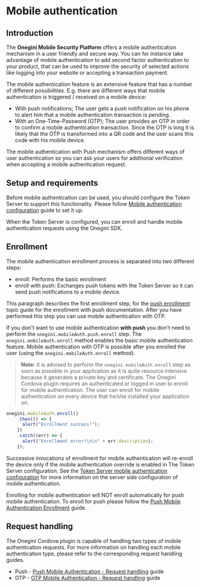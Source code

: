 # Mobile authentication

<!-- toc -->

## Introduction

The **Onegini Mobile Security Platform** offers a mobile authentication mechanism in a user friendly and secure way. You can for instance take advantage of 
mobile authentication to add second factor authentication to your product, that can be used to improve the security of selected actions like logging into your 
website or accepting a transaction payment.

The mobile authentication feature is an extensive feature that has a number of different possibilities. E.g. there are different ways that mobile authentication
is triggered / received on a mobile device:
- With push notifications; The user gets a push notification on his phone to alert him that a mobile authentication transaction is pending.
- With an One-Time-Password (OTP); The user provides an OTP in order to confirm a mobile authentication transaction. Since the OTP is long it is likely that 
the OTP is transformed into a QR code and the user scans this code with his mobile device.

The mobile authentication with Push mechanism offers different ways of user authentication so you can ask your users for additional verification when accepting
 a mobile authentication request.

## Setup and requirements

Before mobile authentication can be used, you should configure the Token Server to support this functionality. Please 
follow [Mobile authentication configuration]({{book.app_config_mobile_authentication}}) guide to set it up.

When the Token Server is configured, you can enroll and handle mobile authentication requests using the Onegini SDK.

## Enrollment
The mobile authentication enrollment process is separated into two different steps:
- enroll: Performs the basic enrollment
- enroll with push: Exchanges push tokens with the Token Server so it can send push notifications to a mobile device.

This paragraph describes the first enrollment step, for the [push enrollment](mobile-authentication-push.md#enrollment) topic guide for the enrollment with 
push documentation. After you have performed this step you can use mobile authentication with OTP.

If you don't want to use mobile authentication **with push** you don't need to perform the `onegini.mobileAuth.push.enroll` step. The 
`onegini.mobileAuth.enroll` method enables the basic mobile authentication feature. Mobile authentication with OTP is possible after you enrolled the user 
(using the `onegini.mobileAuth.enroll` method).

>**Note:** It is advised to perform the `onegini.mobileAuth.enroll` step as soon as possible in your application as it is quite resource intensive because it 
generates a private key and certificate.
The Onegini Cordova plugin requires an authenticated or logged in user to enroll for mobile authentication. The user can enroll for mobile authentication on 
every device that he/she installed your application on.

```js
onegini.mobileAuth.enroll()
    .then(() => {
      alert("Enrollment success!");
    })
    .catch((err) => {
      alert("Enrollment error!\n\n" + err.description);
    });
```

Successive invocations of enrollment for mobile authentication will re-enroll the device only if the mobile 
authentication override is enabled in The Token Server configuration. See the [Token Server mobile authentication
configuration]({{book.app_config_mobile_authentication}}) for more information on the server side configuration of
mobile authentication.

Enrolling for mobile authentication will NOT enroll automatically for push mobile authentication. To enroll for push please follow the 
[Push Mobile Authentication Enrollment](./mobile-authentication-push.md#enrollment) guide.

## Request handling

The Onegini Cordova plugin is capable of handling two types of mobile authentication requests. For more information on handling each 
mobile authentication type, please refer to the corresponding request handling guides.
* Push - [Push Mobile Authentication - Request handling](./mobile-authentication-push.md#request-handling) guide
* OTP - [OTP Mobile Authentication - Request handling](./mobile-authentication-otp.md#request-handling) guide